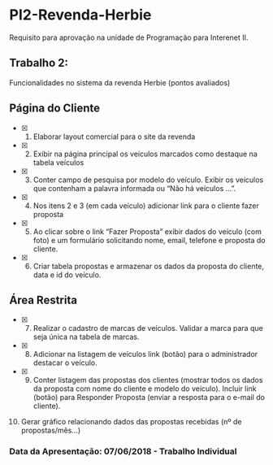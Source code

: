 # PI2-Revenda-Herbie

Requisito para aprovação na unidade de Programação para Interenet II.

## Trabalho 2:

Funcionalidades no sistema da revenda Herbie (pontos avaliados)


## Página do Cliente

- [x] 1. Elaborar layout comercial para o site da revenda
- [x] 2. Exibir na página principal os veículos marcados como destaque na tabela veículos
- [x] 3. Conter campo de pesquisa por modelo do veículo. Exibir os veículos que contenham a palavra informada ou “Não há veículos ...”.
- [x] 4. Nos itens 2 e 3 (em cada veículo) adicionar link para o cliente fazer proposta
- [x] 5. Ao clicar sobre o link “Fazer Proposta” exibir dados do veículo (com foto) e um formulário solicitando nome, email, telefone e proposta do cliente.
- [x] 6. Criar tabela propostas e armazenar os dados da proposta do cliente, data e id do veículo.


## Área Restrita

- [x] 7. Realizar o cadastro de marcas de veículos. Validar a marca para que seja única na tabela de marcas.
- [x] 8. Adicionar na listagem de veículos link (botão) para o administrador destacar o veículo.
- [x] 9. Conter listagem das propostas dos clientes (mostrar todos os dados da proposta com nome do cliente e modelo do veículo). Incluir link (botão) para Responder Proposta (enviar a resposta para o e-mail do cliente).
10. Gerar gráfico relacionando dados das propostas recebidas (nº de propostas/mês...)



### Data da Apresentação: 07/06/2018 - Trabalho Individual

